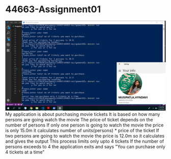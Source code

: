 # 44663-Assignment01


<img src = "https://github.com/HyndaviReddy/44663-Assignment01/blob/master/Screenshot%20(204).png">
My application is about purchasing movie tickets 
It is based on how many persons are going watch the movie
The price of ticket depends on the number of persons
If only one person is going to watch the movie the price is only 15.0m it calculates number of units(persons) * price of the ticket
If two persons are going to watch the movie the price is 12.0m so it calculates and gives the output
This process limits only upto 4 tickets
If the number of persons exceeds to 4 the application exits and says  "You can purchase only 4 tickets at a time"

